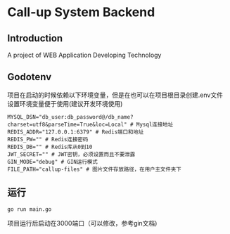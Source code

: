 # Call-up System Backend

## Introduction
A project of WEB Application Developing Technology

## Godotenv

项目在启动的时候依赖以下环境变量，但是在也可以在项目根目录创建.env文件设置环境变量便于使用(建议开发环境使用)

```shell
MYSQL_DSN="db_user:db_password@/db_name?charset=utf8&parseTime=True&loc=Local" # Mysql连接地址
REDIS_ADDR="127.0.0.1:6379" # Redis端口和地址
REDIS_PW="" # Redis连接密码
REDIS_DB="" # Redis库从0到10
JWT_SECRET="" # JWT密钥，必须设置而且不要泄露
GIN_MODE="debug" # GIN运行模式
FILE_PATH="callup-files" # 图片文件存放路径，在用户主文件夹下
```

## 运行

```shell
go run main.go
```

项目运行后启动在3000端口（可以修改，参考gin文档)
